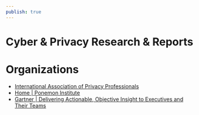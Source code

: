 ```yaml
---
publish: true
---
```

# Cyber & Privacy Research & Reports

# Organizations

- [International Association of Privacy Professionals](https://iapp.org/)
- [Home | Ponemon Institute](https://www.ponemon.org/)
- [Gartner | Delivering Actionable, Objective Insight to Executives and Their Teams](https://www.gartner.com/en)